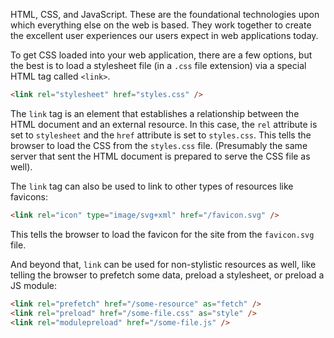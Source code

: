 HTML, CSS, and JavaScript. These are the foundational technologies upon which
everything else on the web is based. They work together to create the excellent
user experiences our users expect in web applications today.

To get CSS loaded into your web application, there are a few options, but the
best is to load a stylesheet file (in a `.css` file extension) via a special
HTML tag called `<link>`.

```html
<link rel="stylesheet" href="styles.css" />
```

The `link` tag is an element that establishes a relationship between the HTML
document and an external resource. In this case, the `rel` attribute is set to
`stylesheet` and the `href` attribute is set to `styles.css`. This tells the
browser to load the CSS from the `styles.css` file. (Presumably the same server
that sent the HTML document is prepared to serve the CSS file as well).

The `link` tag can also be used to link to other types of resources like
favicons:

```html
<link rel="icon" type="image/svg+xml" href="/favicon.svg" />
```

This tells the browser to load the favicon for the site from the `favicon.svg`
file.

And beyond that, `link` can be used for non-stylistic resources as well, like
telling the browser to prefetch some data, preload a stylesheet, or preload a JS
module:

```html
<link rel="prefetch" href="/some-resource" as="fetch" />
<link rel="preload" href="/some-file.css" as="style" />
<link rel="modulepreload" href="/some-file.js" />
```